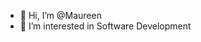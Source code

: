 - 👋 Hi, I’m @Maureen
- 👀 I’m interested in Software Development


<!---
Maureenmbg/Maureenmbg is a ✨ special ✨ repository because its `README.md` (this file) appears on your GitHub profile.
You can click the Preview link to take a look at your changes.
--->

